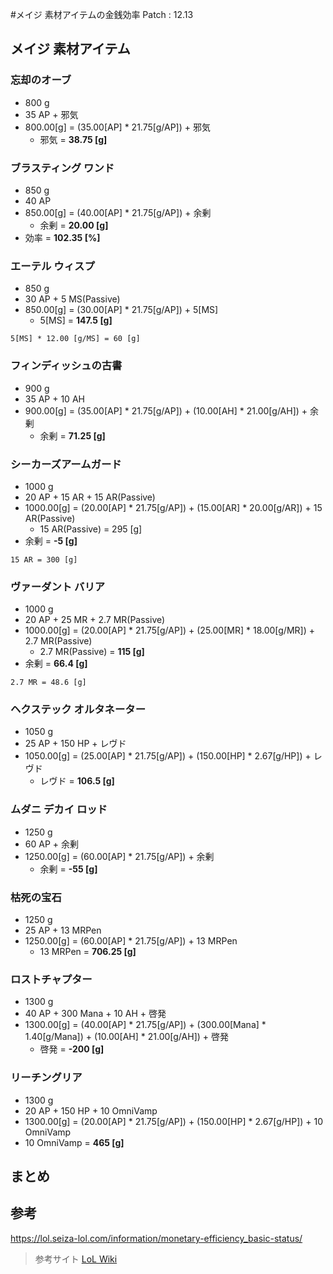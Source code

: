 #メイジ 素材アイテムの金銭効率
Patch : 12.13

## メイジ 素材アイテム
### 忘却のオーブ
- 800 g
- 35 AP + 邪気
- 800.00[g] = (35.00[AP] * 21.75[g/AP]) + 邪気
  - 邪気 = **38.75 [g]**

### ブラスティング ワンド
- 850 g
- 40 AP
- 850.00[g] = (40.00[AP] * 21.75[g/AP]) + 余剰
  - 余剰 = **20.00 [g]**
- 効率 = **102.35 [%]**

### エーテル ウィスプ
- 850 g
- 30 AP + 5 MS(Passive)
- 850.00[g] = (30.00[AP] * 21.75[g/AP]) + 5[MS]
  - 5[MS] = **147.5 [g]**
```
5[MS] * 12.00 [g/MS] = 60 [g]
```

### フィンディッシュの古書
- 900 g
- 35 AP + 10 AH
- 900.00[g] = (35.00[AP] * 21.75[g/AP]) + (10.00[AH] * 21.00[g/AH]) + 余剰
  - 余剰 = **71.25 [g]**

### シーカーズアームガード
- 1000 g
- 20 AP + 15 AR + 15 AR(Passive)
- 1000.00[g] = (20.00[AP] * 21.75[g/AP]) + (15.00[AR] * 20.00[g/AR]) + 15 AR(Passive)
  - 15 AR(Passive) = 295 [g]
- 余剰 = **-5 [g]**
```
15 AR = 300 [g]
```

### ヴァーダント バリア
- 1000 g
- 20 AP + 25 MR + 2.7 MR(Passive)
- 1000.00[g] = (20.00[AP] * 21.75[g/AP]) + (25.00[MR] * 18.00[g/MR]) + 2.7 MR(Passive)
  - 2.7 MR(Passive) = **115 [g]**
- 余剰 = **66.4 [g]**
```
2.7 MR = 48.6 [g]
```

### ヘクステック オルタネーター
- 1050 g
- 25 AP + 150 HP + レヴド
- 1050.00[g] = (25.00[AP] * 21.75[g/AP]) + (150.00[HP] * 2.67[g/HP]) + レヴド
  - レヴド = **106.5 [g]**

### ムダニ デカイ ロッド
- 1250 g
- 60 AP + 余剰
- 1250.00[g] = (60.00[AP] * 21.75[g/AP]) + 余剰
  - 余剰 = **-55 [g]**

### 枯死の宝石
- 1250 g
- 25 AP + 13 MRPen
- 1250.00[g] = (60.00[AP] * 21.75[g/AP]) + 13 MRPen
  - 13 MRPen = **706.25 [g]**

### ロストチャプター
- 1300 g
- 40 AP + 300 Mana + 10 AH + 啓発
- 1300.00[g] = (40.00[AP] * 21.75[g/AP]) + (300.00[Mana] * 1.40[g/Mana]) + (10.00[AH] * 21.00[g/AH]) + 啓発
  - 啓発 = **-200 [g]**

### リーチングリア
- 1300 g
- 20 AP + 150 HP + 10 OmniVamp
- 1300.00[g] = (20.00[AP] * 21.75[g/AP]) + (150.00[HP] * 2.67[g/HP]) + 10 OmniVamp
- 10 OmniVamp = **465 [g]**

## まとめ

## 参考

https://lol.seiza-lol.com/information/monetary-efficiency_basic-status/

> 参考サイト
> [LoL Wiki](https://www.loljp-wiki.jp/)
